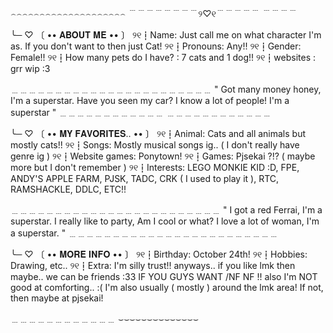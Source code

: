 ⌢⌢⌢⌢⌢⌢⌢⌢⌢⌢⌢⌢⌢⌢⌢⌢⌢⌢⌢⌢
﹉﹉﹉﹉﹉﹉﹉﹉୨♡୧﹉﹉﹉﹉﹉ ﹉﹉﹉﹉

╰─ ♡  〔  •• 𝐀𝐁𝐎𝐔𝐓 𝐌𝐄  •• 〕
୨୧┇Name: Just call me on what character I'm as. If you don't want to then just Cat!
୨୧┇Pronouns: Any!!
୨୧┇Gender: Female!!
୨୧┇How many pets do I have? : 7 cats and 1 dog!!
୨୧┇websites : grr wip :3 

﹍﹍﹍﹍﹍﹍﹍﹍﹍﹍﹍﹍﹍﹍﹍﹍﹍﹍﹍﹍﹍﹍﹍
" Got many money honey, I'm a superstar. 
Have you seen my car? I know  a lot of people! I'm a superstar "
﹍﹍﹍﹍﹍﹍﹍﹍﹍﹍﹍﹍ ﹍﹍﹍﹍﹍﹍﹍﹍﹍﹍﹍﹍

╰─ ♡  〔  •• 𝐌𝐘 𝐅𝐀𝐕𝐎𝐑𝐈𝐓𝐄𝐒.. •• 〕
୨୧┇Animal: Cats and all animals but mostly cats!! 
୨୧┇Songs: Mostly musical songs ig.. (  I don't really have genre ig )
୨୧┇Website games: Ponytown!
୨୧┇Games: Pjsekai ?!? ( maybe more but I don't remember )
୨୧┇Interests: LEGO MONKIE KID :D, FPE, ANDY'S APPLE FARM, PJSK, TADC, 
CRK ( I used to play it ), RTC, RAMSHACKLE, DDLC, ETC!!

﹍﹍﹍﹍﹍﹍﹍﹍﹍﹍﹍﹍﹍﹍﹍﹍﹍﹍﹍﹍﹍﹍﹍﹍
" I got a red Ferrai, I'm a superstar. I really like to party,
Am I cool or what? I love a lot of woman, I'm a superstar. "
﹍﹍﹍﹍﹍﹍﹍﹍﹍﹍﹍﹍﹍﹍﹍﹍﹍﹍﹍﹍﹍﹍﹍﹍

╰─ ♡  〔  •• 𝐌𝐎𝐑𝐄 𝐈𝐍𝐅𝐎  •• 〕
୨୧┇Birthday:  October 24th!
୨୧┇Hobbies: Drawing, etc..
୨୧┇Extra: I'm silly trust!! anyways..  if you like lmk then maybe.. 
we can be friends :33  IF YOU GUYS WANT /NF NF !!  also I'm NOT good at comforting.. :(
I'm also usually ( mostly ) around the lmk area! If not, then maybe at pjsekai!

﹍﹍﹍﹍﹍﹍﹍﹍﹍﹍﹍﹍
⌣⌣⌣⌣⌣⌣⌣⌣⌣⌣⌣⌣⌣⌣ 
